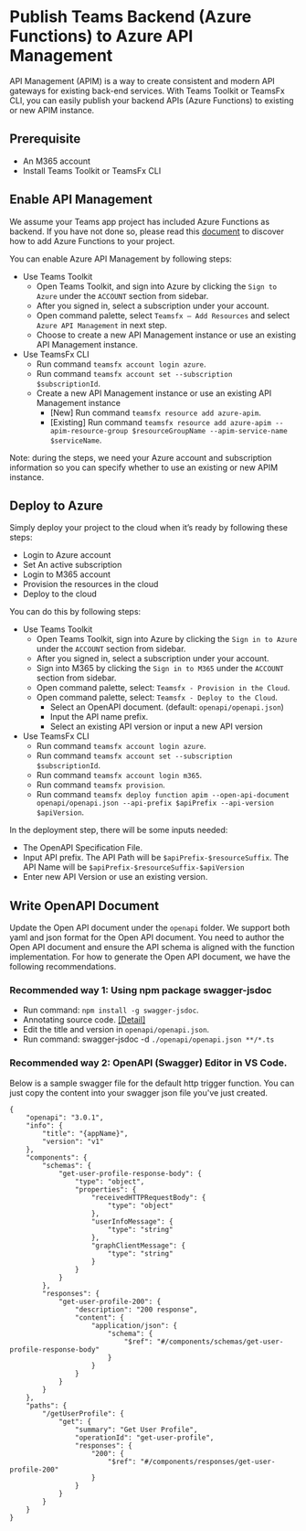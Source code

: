 # Publish Teams Backend (Azure Functions) to Azure API Management 

API Management (APIM) is a way to create consistent and modern API gateways for existing back-end services. With Teams Toolkit or TeamsFx CLI, you can easily publish your backend APIs (Azure Functions) to existing or new APIM instance. 

## Prerequisite
- An M365 account 
- Install Teams Toolkit or TeamsFx CLI 

## Enable API Management
We assume your Teams app project has included Azure Functions as backend. If you have not done so, please read this [document](../api/readme.md) to discover how to add Azure Functions to your project.  

You can enable Azure API Management by following steps:
- Use Teams Toolkit
  - Open Teams Toolkit, and sign into Azure by clicking the `Sign to Azure` under the `ACCOUNT` section from sidebar. 
  - After you signed in, select a subscription under your account. 
  - Open command palette, select `Teamsfx – Add Resources` and select `Azure API Management` in next step. 
  - Choose to create a new API Management instance or use an existing API Management instance.
- Use TeamsFx CLI
  - Run command `teamsfx account login azure`.
  - Run command `teamsfx account set --subscription $subscriptionId`.
  - Create a new API Management instance or use an existing API Management instance
    - [New] Run command `teamsfx resource add azure-apim`.
    - [Existing] Run command `teamsfx resource add azure-apim --apim-resource-group $resourceGroupName --apim-service-name $serviceName`.

Note: during the steps, we need your Azure account and subscription information so you can specify whether to use an existing or new APIM instance. 

## Deploy to Azure
Simply deploy your project to the cloud when it’s ready by following these steps: 
- Login to Azure account 
- Set An active subscription 
- Login to M365 account
- Provision the resources in the cloud 
- Deploy to the cloud 

You can do this by following steps: 
- Use Teams Toolkit
  - Open Teams Toolkit, sign into Azure by clicking the `Sign in to Azure` under the `ACCOUNT` section from sidebar. 
  - After you signed in, select a subscription under your account.
  - Sign into M365 by clicking the  `Sign in to M365` under the `ACCOUNT` section from sidebar. 
  - Open command palette, select: `Teamsfx - Provision in the Cloud`.
  - Open command palette, select: `Teamsfx - Deploy to the Cloud`.
    - Select an OpenAPI document. (default: `openapi/openapi.json`)
    - Input the API name prefix. 
    - Select an existing API version or input a new API version
- Use TeamsFx CLI
  - Run command `teamsfx account login azure`.
  - Run command `teamsfx account set --subscription $subscriptionId`. 
  - Run command `teamsfx account login m365`.
  - Run command `teamsfx provision`. 
  - Run command `teamsfx deploy function apim --open-api-document openapi/openapi.json --api-prefix $apiPrefix --api-version $apiVersion`. 

In the deployment step, there will be some inputs needed: 
- The OpenAPI Specification File. 
- Input API prefix. The API Path will be `$apiPrefix-$resourceSuffix`. The API Name will be `$apiPrefix-$resourceSuffix-$apiVersion`
- Enter new API Version or use an existing version. 

## Write OpenAPI Document
Update the Open API document under the `openapi` folder. We support both yaml and json format for the Open API document. You need to author the Open API document and ensure the API schema is aligned with the function implementation. For how to generate the Open API document, we have the following recommendations.

### Recommended way 1: Using npm package swagger-jsdoc 
- Run command: `npm install -g swagger-jsdoc`. 
- Annotating source code. [[Detail]](https://github.com/Surnet/swagger-jsdoc/)
- Edit the title and version in `openapi/openapi.json`.
- Run command: swagger-jsdoc -d `./openapi/openapi.json **/*.ts`

### Recommended way 2: OpenAPI (Swagger) Editor in VS Code.
Below is a sample swagger file for the default http trigger function. You can just copy the content into your swagger json file you've just created. 

```
{ 
    "openapi": "3.0.1", 
    "info": { 
        "title": "{appName}", 
        "version": "v1" 
    }, 
    "components": { 
        "schemas": { 
            "get-user-profile-response-body": { 
                "type": "object", 
                "properties": { 
                    "receivedHTTPRequestBody": { 
                        "type": "object" 
                    }, 
                    "userInfoMessage": { 
                        "type": "string" 
                    }, 
                    "graphClientMessage": { 
                        "type": "string" 
                    } 
                } 
            } 
        }, 
        "responses": { 
            "get-user-profile-200": { 
                "description": "200 response", 
                "content": { 
                    "application/json": { 
                        "schema": { 
                            "$ref": "#/components/schemas/get-user-profile-response-body" 
                        } 
                    } 
                } 
            } 
        } 
    }, 
    "paths": { 
        "/getUserProfile": { 
            "get": { 
                "summary": "Get User Profile", 
                "operationId": "get-user-profile", 
                "responses": { 
                    "200": { 
                        "$ref": "#/components/responses/get-user-profile-200" 
                    } 
                } 
            } 
        } 
    } 
} 
```
